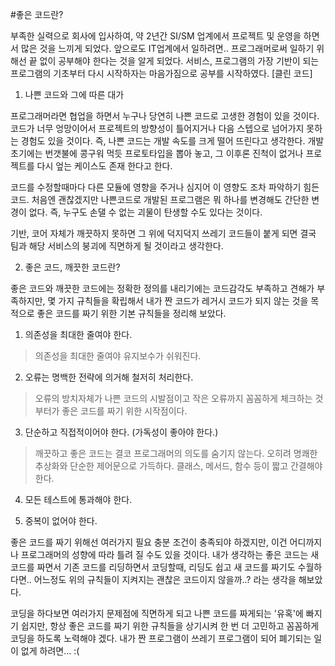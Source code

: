 #좋은 코드란?

 부족한 실력으로 회사에 입사하여, 약 2년간 SI/SM 업계에서 프로젝트 및 운영을 하면서 많은 것을 느끼게 되었다. 앞으로도 IT업계에서 일하려면.. 프로그래머로써 일하기 위해선 끝 없이 공부해야 한다는 것을 알게 되었다. 서비스, 프로그램의 가장 기반이 되는 프로그램의 기초부터 다시 시작하자는 마음가짐으로 공부를 시작하였다. [클린 코드]


1. 나쁜 코드와 그에 따른 대가

 프로그래머라면 협업을 하면서 누구나 당연히 나쁜 코드로 고생한 경험이 있을 것이다. 코드가 너무 엉망이어서 프로젝트의 방향성이 틀어지거나 다음 스텝으로 넘어가지 못하는 경험도 있을 것이다. 즉, 나쁜 코드는 개발 속도를 크게 떨어 뜨린다고 생각한다. 개발 초기에는 번갯불에 콩구워 먹듯 프로토타입을 뽑아 놓고, 그 이후론 진척이 없거나 프로젝트를 다시 엎는 케이스도 존재 한다고 한다. 

 코드를 수정할때마다 다른 모듈에 영향을 주거나 심지어 이 영향도 조차 파악하기 힘든 코드. 처음엔 괜찮겠지만 나쁜코드로 개발된 프로그램은 뭐 하나를 변경해도 간단한 변경이 없다. 즉, 누구도 손댈 수 없는 괴물이 탄생할 수도 있다는 것이다.

 기반, 코어 자체가 깨끗하지 못하면 그 위에 덕지덕지 쓰레기 코드들이 붙게 되면 결국 팀과 해당 서비스의 붕괴에 직면하게 될 것이라고 생각한다. 


2. 좋은 코드, 깨끗한 코드란?

 좋은 코드와 깨끗한 코드에는 정확한 정의를 내리기에는 코드감각도 부족하고 견해가 부족하지만, 몇 가지 규칙들을 확립해서 내가 짠 코드가 레거시 코드가 되지 않는 것을 목적으로 좋은 코드를 짜기 위한 기본 규칙들을 정리해 보았다.

1. 의존성을 최대한 줄여야 한다.
> 의존성을 최대한 줄여야 유지보수가 쉬워진다.

2. 오류는 명백한 전략에 의거해 철저히 처리한다.
> 오류의 방치자체가 나쁜 코드의 시발점이고 작은 오류까지 꼼꼼하게 체크하는 것 부터가 좋은 코드를 짜기 위한 시작점이다.

3. 단순하고 직접적이어야 한다. (가독성이 좋아야 한다.)
> 깨끗하고 좋은 코드는 결코 프로그래머의 의도를 숨기지 않는다. 오히려 명쾌한 추상화와 단순한 제어문으로 가득하다.
> 클래스, 메서드, 함수 등이 짧고 간결해야 한다. 

4. 모든 테스트에 통과해야 한다.

5. 중복이 없어야 한다.

 좋은 코드를 짜기 위해선 여러가지 필요 충분 조건이 충족되야 하겠지만, 이건 어디까지나 프로그래머의 성향에 따라 틀려 질 수도 있을 것이다. 내가 생각하는 좋은 코드는 새 코드를 짜면서 기존 코드를 리딩하면서 코딩할때, 리딩도 쉽고 새 코드를 짜기도 수월하다면.. 어느정도 위의 규칙들이 지켜지는 괜찮은 코드이지 않을까..? 라는 생각을 해보았다.

 코딩을 하다보면 여러가지 문제점에 직면하게 되고 나쁜 코드를 짜게되는 '유혹'에 빠지기 쉽지만, 항상 좋은 코드를 짜기 위한 규칙들을 상기시켜 한 번 더 고민하고 꼼꼼하게 코딩을 하도록 노력해야 겠다. 내가 짠 프로그램이 쓰레기 프로그램이 되어 폐기되는 일이 없게 하려면... :(

